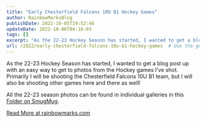 ```yaml
---
title: "Early Chesterfield Falcons 10U B1 Hockey Games"
author: RainbowMarksBlog
publishDate: 2022-10-05T19:52:46
updateDate: 2022-10-06T04:16:03
tags: []
excerpt: "As the 22-23 Hockey Season has started, I wanted to get a blog post up with an easy way to get to photos from the Hockey games I’ve shot. Primarily I will be shooting the Chesterfield Falcons 10U B1 team, but I will also be shooting other games here and there as well! All the 22-23 season photos can be found in individual galleries in this Folder on SmugMug."
url: /2022/early-chesterfield-falcons-10u-b1-hockey-games  # Use the generated URL with year
---
```

<p>As the 22-23 Hockey Season has started, I wanted to get a blog post up with an easy way to get to photos from the Hockey games I’ve shot. Primarily I will be shooting the Chesterfield Falcons 10U B1 team, but I will also be shooting other games here and there as well!</p> <p>All the 22-23 season photos can be found in individual galleries in this <a href="https://rainbowmarks.smugmug.com/2022/Hockey/22-Falcons-10U-B1">Folder on SmugMug</a>.</p> <a href="https://rainbowmarks.com/Events/2022/10/Early-Chesterfield-Falcons-10U-B1-Hockey-Games">Read More at rainbowmarks.com</a>
